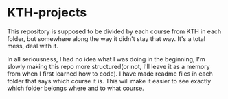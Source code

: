 # KTH-projects
This repository is supposed to be divided by each course from KTH in each folder, but somewhere along the way it didn't stay that way. It's a total mess, deal with it.

In all seriousness, I had no idea what I was doing in the beginning, I'm slowly making this repo more structured(or not, I'll leave it as a memory from when I first learned how to code). I have made readme files in each folder that says which course it is. This will make it easier to see exactly which folder belongs where and to what course.
